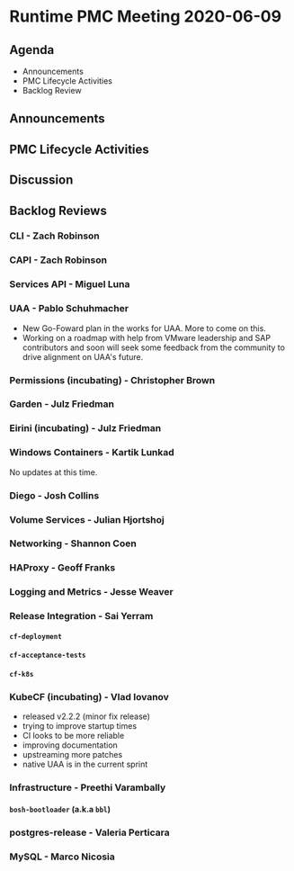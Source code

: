 # Runtime PMC Meeting 2020-06-09

## Agenda

* Announcements
* PMC Lifecycle Activities
* Backlog Review


## Announcements


## PMC Lifecycle Activities


## Discussion


## Backlog Reviews

### CLI - Zach Robinson


### CAPI - Zach Robinson


### Services API - Miguel Luna


### UAA - Pablo Schuhmacher
- New Go-Foward plan in the works for UAA. More to come on this. 
- Working on a roadmap with help from VMware leadership and SAP contributors and soon will seek some feedback from the community to drive alignment on UAA's future. 

### Permissions (incubating) - Christopher Brown


### Garden - Julz Friedman


### Eirini (incubating) - Julz Friedman


### Windows Containers - Kartik Lunkad

No updates at this time. 


### Diego - Josh Collins


### Volume Services - Julian Hjortshoj


### Networking - Shannon Coen


### HAProxy - Geoff Franks


### Logging and Metrics - Jesse Weaver


### Release Integration - Sai Yerram

#### `cf-deployment`


#### `cf-acceptance-tests`


#### `cf-k8s`


### KubeCF (incubating) - Vlad Iovanov

- released v2.2.2 (minor fix release)
- trying to improve startup times
- CI looks to be more reliable
- improving documentation
- upstreaming more patches
- native UAA is in the current sprint

### Infrastructure - Preethi Varambally

#### `bosh-bootloader` (a.k.a `bbl`)


### postgres-release - Valeria Perticara


### MySQL - Marco Nicosia
